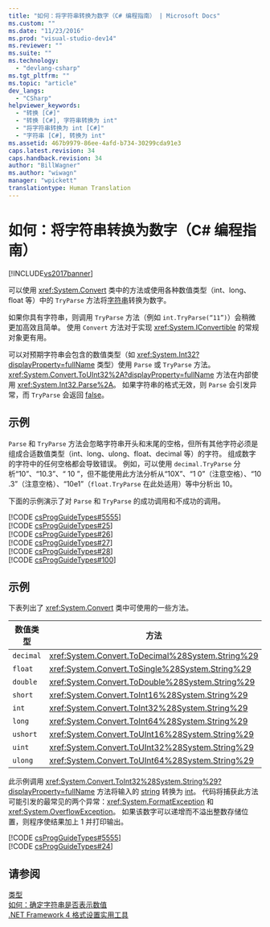 ```yaml
---
title: "如何：将字符串转换为数字（C# 编程指南） | Microsoft Docs"
ms.custom: ""
ms.date: "11/23/2016"
ms.prod: "visual-studio-dev14"
ms.reviewer: ""
ms.suite: ""
ms.technology: 
  - "devlang-csharp"
ms.tgt_pltfrm: ""
ms.topic: "article"
dev_langs: 
  - "CSharp"
helpviewer_keywords: 
  - "转换 [C#]"
  - "转换 [C#], 字符串转换为 int"
  - "将字符串转换为 int [C#]"
  - "字符串 [C#], 转换为 int"
ms.assetid: 467b9979-86ee-4afd-b734-30299cda91e3
caps.latest.revision: 34
caps.handback.revision: 34
author: "BillWagner"
ms.author: "wiwagn"
manager: "wpickett"
translationtype: Human Translation
---
```

# 如何：将字符串转换为数字（C# 编程指南）
[!INCLUDE[vs2017banner](../../../csharp/includes/vs2017banner.md)]

可以使用 <xref:System.Convert> 类中的方法或使用各种数值类型（int、long、float 等）中的 `TryParse` 方法将[字符串](../../../csharp/language-reference/keywords/string.md)转换为数字。  
  
 如果你具有字符串，则调用 `TryParse` 方法（例如 `int.TryParse(“11”)`）会稍微更加高效且简单。  使用 `Convert` 方法对于实现 <xref:System.IConvertible> 的常规对象更有用。  
  
 可以对预期字符串会包含的数值类型（如 <xref:System.Int32?displayProperty=fullName> 类型）使用 `Parse` 或 `TryParse` 方法。  <xref:System.Convert.ToUInt32%2A?displayProperty=fullName> 方法在内部使用 <xref:System.Int32.Parse%2A>。  如果字符串的格式无效，则 `Parse` 会引发异常，而 `TryParse` 会返回 [false](../../../csharp/language-reference/keywords/false.md)。  
  
## 示例  
 `Parse` 和 `TryParse` 方法会忽略字符串开头和末尾的空格，但所有其他字符必须是组成合适数值类型（int、long、ulong、float、decimal 等）的字符。  组成数字的字符中的任何空格都会导致错误。  例如，可以使用 `decimal.TryParse` 分析“10”、“10.3”、“  10  ”，但不能使用此方法分析从“10X”、“1 0”（注意空格）、“10 .3”（注意空格）、“10e1”（`float.TryParse` 在此处适用）等中分析出 10。  
  
 下面的示例演示了对 `Parse` 和 `TryParse` 的成功调用和不成功的调用。  
  
 [!CODE [csProgGuideTypes#5555](../CodeSnippet/VS_Snippets_VBCSharp/CsProgGuideTypes#5555)]  
[!CODE [csProgGuideTypes#25](../CodeSnippet/VS_Snippets_VBCSharp/CsProgGuideTypes#25)]  
[!CODE [csProgGuideTypes#26](../CodeSnippet/VS_Snippets_VBCSharp/CsProgGuideTypes#26)]  
[!CODE [csProgGuideTypes#27](../CodeSnippet/VS_Snippets_VBCSharp/CsProgGuideTypes#27)]  
[!CODE [csProgGuideTypes#28](../CodeSnippet/VS_Snippets_VBCSharp/CsProgGuideTypes#28)]  
[!CODE [csProgGuideTypes#100](../CodeSnippet/VS_Snippets_VBCSharp/CsProgGuideTypes#100)]  
  
## 示例  
 下表列出了 <xref:System.Convert> 类中可使用的一些方法。  
  
|数值类型|方法|  
|----------|--------|  
|`decimal`|<xref:System.Convert.ToDecimal%28System.String%29>|  
|`float`|<xref:System.Convert.ToSingle%28System.String%29>|  
|`double`|<xref:System.Convert.ToDouble%28System.String%29>|  
|`short`|<xref:System.Convert.ToInt16%28System.String%29>|  
|`int`|<xref:System.Convert.ToInt32%28System.String%29>|  
|`long`|<xref:System.Convert.ToInt64%28System.String%29>|  
|`ushort`|<xref:System.Convert.ToUInt16%28System.String%29>|  
|`uint`|<xref:System.Convert.ToUInt32%28System.String%29>|  
|`ulong`|<xref:System.Convert.ToUInt64%28System.String%29>|  
  
 此示例调用 <xref:System.Convert.ToInt32%28System.String%29?displayProperty=fullName> 方法将输入的 [string](../../../csharp/language-reference/keywords/string.md) 转换为 [int](../../../csharp/language-reference/keywords/int.md)。  代码将捕获此方法可能引发的最常见的两个异常：<xref:System.FormatException> 和 <xref:System.OverflowException>。  如果该数字可以递增而不溢出整数存储位置，则程序使结果加上 1 并打印输出。  
  
 [!CODE [csProgGuideTypes#5555](../CodeSnippet/VS_Snippets_VBCSharp/CsProgGuideTypes#5555)]  
[!CODE [csProgGuideTypes#24](../CodeSnippet/VS_Snippets_VBCSharp/CsProgGuideTypes#24)]  
  
## 请参阅  
 [类型](../../../csharp/programming-guide/types/index.md)   
 [如何：确定字符串是否表示数值](../../../csharp/programming-guide/strings/how-to-determine-whether-a-string-represents-a-numeric-value.md)   
 [.NET Framework 4 格式设置实用工具](http://code.msdn.microsoft.com/NET-Framework-4-Formatting-9c4dae8d)